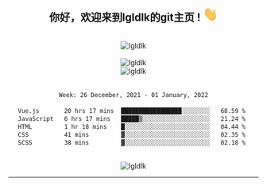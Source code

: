 <div align="center">
<h2> 你好，欢迎来到lgldlk的git主页 ! <img src="https://github.com/lgldlk/lgldlk/blob/main/gifs/Hi.gif" width="30px"></h2>
</div>

<div align="center">
 </br>
 <img src="http://aiitapp.cn:8091/?color=rgba(37,144,118,1)&shadowColor=rgba(12,16,20,1)&fontSize=120&&shadowOffsetX=9&shadowOffsetY=11" height="26px" alt="lgldlk" />
 </br>

   </br>
 <img src="https://github-readme-stats.vercel.app/api?username=lgldlk&show_icons=true&theme=gotham&locale=cn" alt="lgldlk" />
 

</br>

<img  src="http://github-readme-stats.vercel.app/api/top-langs/?username=lgldlk&show_icons=true&theme=gotham&locale=cn&layout=compact" alt="lgldlk"/>  
</br>
</br>

<!--START_SECTION:waka-->
```text
Week: 26 December, 2021 - 01 January, 2022

Vue.js       20 hrs 17 mins  █████████████████░░░░░░░░   68.59 % 
JavaScript   6 hrs 17 mins   █████▒░░░░░░░░░░░░░░░░░░░   21.24 % 
HTML         1 hr 18 mins    █░░░░░░░░░░░░░░░░░░░░░░░░   04.44 % 
CSS          41 mins         ▓░░░░░░░░░░░░░░░░░░░░░░░░   02.35 % 
SCSS         38 mins         ▓░░░░░░░░░░░░░░░░░░░░░░░░   02.18 % 
```
<!--END_SECTION:waka-->

 </br>
  <img src="https://visitor-badge.glitch.me/badge?page_id=lgldlk" alt="lgldlk" />

---

 

